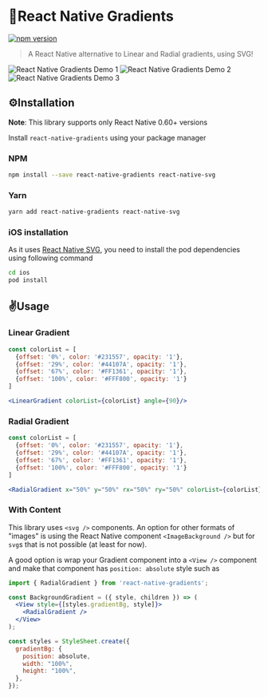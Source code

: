 # 🎨React Native Gradients
[![npm version](https://badge.fury.io/js/react-native-gradients.svg)](https://badge.fury.io/js/react-native-gradients)

> A React Native alternative to Linear and Radial gradients, using SVG!

![React Native Gradients Demo 1](https://media.giphy.com/media/2aGD6js89xV3tGAIrd/giphy.gif) ![React Native Gradients Demo 2](https://media.giphy.com/media/xUJYCCeNdDATlcSDNo/giphy.gif) ![React Native Gradients Demo 3](https://media.giphy.com/media/1X5Z1goLOMY7cMUEuM/giphy.gif)


## ⚙️Installation

**Note**: This library supports only React Native 0.60+ versions

Install `react-native-gradients` using your package manager

### NPM
```sh
npm install --save react-native-gradients react-native-svg
```

### Yarn

```sh
yarn add react-native-gradients react-native-svg
```

### iOS installation

As it uses [React Native SVG](https://github.com/react-native-svg/react-native-svg), you need to install the pod dependencies using following command

```sh
cd ios
pod install
```

## ✌️Usage

### Linear Gradient

```js
const colorList = [
  {offset: '0%', color: '#231557', opacity: '1'},
  {offset: '29%', color: '#44107A', opacity: '1'},
  {offset: '67%', color: '#FF1361', opacity: '1'},
  {offset: '100%', color: '#FFF800', opacity: '1'}
]
```

```jsx
<LinearGradient colorList={colorList} angle={90}/>
```

### Radial Gradient

```js
const colorList = [
  {offset: '0%', color: '#231557', opacity: '1'},
  {offset: '29%', color: '#44107A', opacity: '1'},
  {offset: '67%', color: '#FF1361', opacity: '1'},
  {offset: '100%', color: '#FFF800', opacity: '1'}
]
```

```jsx
<RadialGradient x="50%" y="50%" rx="50%" ry="50%" colorList={colorList}/>
```

### With Content

This library uses `<svg />` components. An option for other formats of "images" is using the React Native component `<ImageBackground />` but for `svg`s that is not possible (at least for now).

A good option is wrap your Gradient component into a `<View />` component and make that component has `position: absolute` style such as

```jsx
import { RadialGradient } from 'react-native-gradients';

const BackgroundGradient = ({ style, children }) => (
  <View style={[styles.gradientBg, style]}>
    <RadialGradient />
  </View>
);

const styles = StyleSheet.create({
  gradientBg: {
    position: absolute,
    width: "100%",
    height: "100%",
  },
});
```
